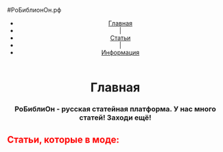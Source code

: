#РоБиблионОн.рф
<html>
<body>
    <header align = "center">
    <ul>
    <li><a href = "center.html">Главная</a></li>
    <li><a>|</a></li>
    <li><a href = "states.html">Статьи</a></Li>
    <li><a>|</a></li>
    <li><a href = "info.html">Информация</a></li>
    </ul>
</header>
    <h1 align = "center">Главная</h1>
<h3 align = "center">РоБиблиОн - русская статейная платформа. У нас много статей! Заходи ещё!</h3>
<h2><font color = "red">Статьи, которые в моде:</font></h2>



    
</body>
    </html>
